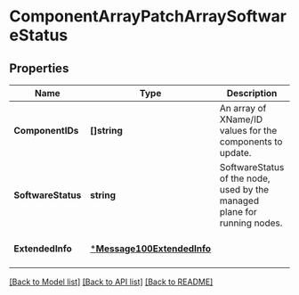 # ComponentArrayPatchArraySoftwareStatus

## Properties
Name | Type | Description | Notes
------------ | ------------- | ------------- | -------------
**ComponentIDs** | **[]string** | An array of XName/ID values for the components to update. | [default to null]
**SoftwareStatus** | **string** | SoftwareStatus of the node, used by the managed plane for running nodes. | [default to null]
**ExtendedInfo** | [***Message100ExtendedInfo**](Message_1.0.0_ExtendedInfo.md) |  | [optional] [default to null]

[[Back to Model list]](../README.md#documentation-for-models) [[Back to API list]](../README.md#documentation-for-api-endpoints) [[Back to README]](../README.md)

